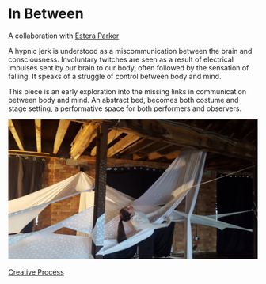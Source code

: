 

# In Between

A collaboration with [Estera Parker](http://www.esteraparker.com/)

A hypnic jerk is understood as a miscommunication between the brain and consciousness. Involuntary twitches are seen as a result of electrical impulses sent by our brain to our body, often followed by the sensation of falling. It speaks of a struggle of control between body and mind.

This piece is an early exploration into the missing links in communication between body and mind. An abstract bed, becomes both costume and stage setting, a performative space for both performers and observers. 

![In Between](img/Cover.jpg)



[Creative Process](creativeProcess.md) 
